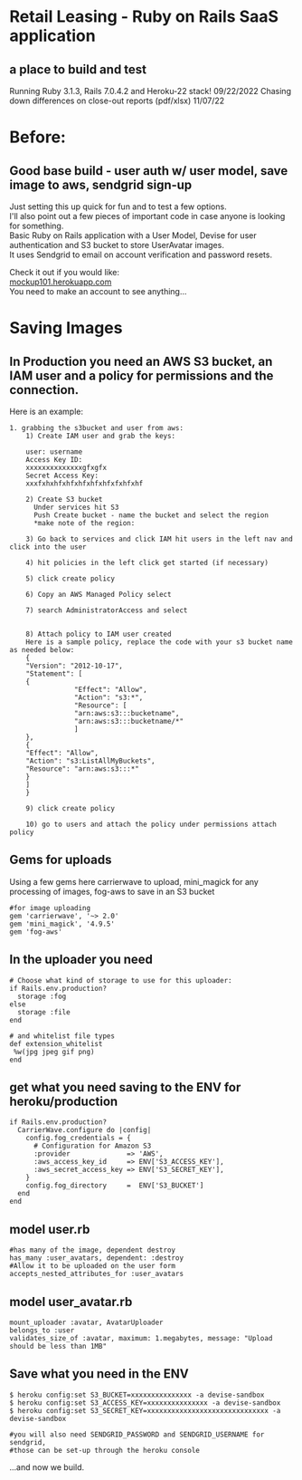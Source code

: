 # Retail Leasing - Ruby on Rails SaaS application
## a place to build and test

Running Ruby 3.1.3, Rails 7.0.4.2 and Heroku-22 stack! 09/22/2022
Chasing down differences on close-out reports (pdf/xlsx) 11/07/22

# Before:
## Good base build - user auth w/ user model, save image to aws, sendgrid sign-up
Just setting this up quick for fun and to test a few options.<br>
I'll also point out a few pieces of important code in case anyone is looking for something.<br>
Basic Ruby on Rails application with a User Model, Devise for user authentication and S3 bucket to store UserAvatar images.<br>
It uses Sendgrid to email on account verification and password resets.

Check it out if you would like:<br>
<a href="https://mockup101.herokuapp.com/" target="_blank">mockup101.herokuapp.com</a><br>
You need to make an account to see anything...

# Saving Images
## In Production you need an AWS S3 bucket, an IAM user and a policy for permissions and the connection.
Here is an example:
```
1. grabbing the s3bucket and user from aws:
    1) Create IAM user and grab the keys:

    user: username
    Access Key ID:
    xxxxxxxxxxxxxxgfxgfx
    Secret Access Key:
    xxxfxhxhfxhfxhfxhfxhfxfxhfxhf

    2) Create S3 bucket
      Under services hit S3
      Push Create bucket - name the bucket and select the region
      *make note of the region:

    3) Go back to services and click IAM hit users in the left nav and click into the user

    4) hit policies in the left click get started (if necessary) 

    5) click create policy

    6) Copy an AWS Managed Policy select

    7) search AdministratorAccess and select


    8) Attach policy to IAM user created
    Here is a sample policy, replace the code with your s3 bucket name as needed below:
    {
    "Version": "2012-10-17",
    "Statement": [
    {
                "Effect": "Allow",
                "Action": "s3:*",
                "Resource": [
                "arn:aws:s3:::bucketname",
                "arn:aws:s3:::bucketname/*"
                ]
    },
    {
    "Effect": "Allow",
    "Action": "s3:ListAllMyBuckets",
    "Resource": "arn:aws:s3:::*"
    }
    ]
    }

    9) click create policy

    10) go to users and attach the policy under permissions attach policy
```

## Gems for uploads
Using a few gems here carrierwave to upload, mini_magick for any processing of images, fog-aws to save in an S3 bucket
```
#for image uploading
gem 'carrierwave', '~> 2.0'
gem 'mini_magick', '4.9.5'
gem 'fog-aws'
```

## In the uploader you need
```
# Choose what kind of storage to use for this uploader:
if Rails.env.production?
  storage :fog
else
  storage :file
end

# and whitelist file types
def extension_whitelist
 %w(jpg jpeg gif png)
end
```

## get what you need saving to the ENV for heroku/production
```
if Rails.env.production?
  CarrierWave.configure do |config|
    config.fog_credentials = {
      # Configuration for Amazon S3
      :provider              => 'AWS',
      :aws_access_key_id     => ENV['S3_ACCESS_KEY'],
      :aws_secret_access_key => ENV['S3_SECRET_KEY'],
    }
    config.fog_directory     =  ENV['S3_BUCKET']
  end
end
```

## model user.rb
```
#has many of the image, dependent destroy
has_many :user_avatars, dependent: :destroy
#Allow it to be uploaded on the user form
accepts_nested_attributes_for :user_avatars
```

## model user_avatar.rb
```
mount_uploader :avatar, AvatarUploader
belongs_to :user
validates_size_of :avatar, maximum: 1.megabytes, message: "Upload should be less than 1MB"
```

## Save what you need in the ENV
```
$ heroku config:set S3_BUCKET=xxxxxxxxxxxxxxx -a devise-sandbox
$ heroku config:set S3_ACCESS_KEY=xxxxxxxxxxxxxxx -a devise-sandbox
$ heroku config:set S3_SECRET_KEY=xxxxxxxxxxxxxxxxxxxxxxxxxxxxxx -a devise-sandbox

#you will also need SENDGRID_PASSWORD and SENDGRID_USERNAME for sendgrid, 
#those can be set-up through the heroku console
```


...and now we build.

